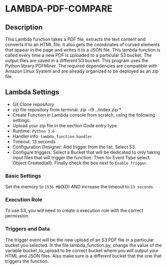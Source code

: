 # LAMBDA-PDF-COMPARE

## Description
This Lambda function takes a PDF file, extracts the text content and converts it to an HTML file. It also gets the coordinates of curved elements that appear in the page and writes it to a JSON file. This lambda function is called every time a new PDF is uploaded to a particular S3 bucket. The output files are saved in a different S3 bucket. This program uses the Python library PDFMiner. The required dependencies are compatible with Amazon Linux System and are already organized to be deployed as an zip file.

## Lambda Settings

- Git Clone repository
- zip file repository from terminal: zip -r9 ../index.zip *
- Create Function in Lambda console from scratch, using the following settings:
- Upload your zip file in the section Code entry type
- Runtime: `Python 3.6`
- Handler info: `lambda_function.handler`
- Timeout: 13 seconds
- Configuration Designer: Add trigger from the list. Select S3.
- Configure triggers: Select a Bucket that will be dedicated to only taking input files that will trigger the function. Then for Event Type select: Object Created(all). Finally check the box next to `Enable Trigger`.

### Basic Settings

Set the memory to `1536 MB`(XD) AND increase the timeout to `13 seconds`.

### Execution Role

To use S3, you will need to create a execution role with the correct permission.

### Triggers and Data
The trigger event will be the new upload of an S3 PDF file in a particular bucket you selected. In the file lambda_function.py, change the value of the variable bucket_to_upload to be correct bucket where you will output your HTML and JSON files. Also make sure is a different bucket that the one that triggers the function.
